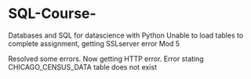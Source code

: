 # SQL-Course-
Databases and SQL for datascience with Python
Unable to load tables to complete assignment, getting SSLserver error Mod 5

Resolved some errors.  Now getting HTTP error.  Error stating CHICAGO_CENSUS_DATA table does not exist


